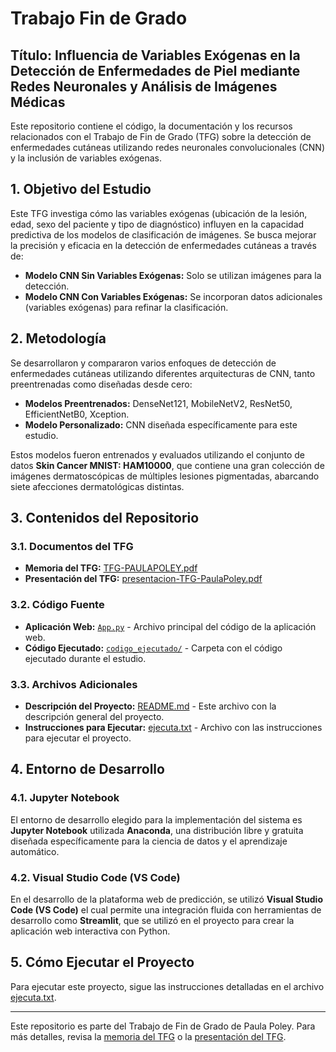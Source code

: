 # Trabajo Fin de Grado

## Título: Influencia de Variables Exógenas en la Detección de Enfermedades de Piel mediante Redes Neuronales y Análisis de Imágenes Médicas
Este repositorio contiene el código, la documentación y los recursos relacionados con el Trabajo de Fin de Grado (TFG) sobre la detección de enfermedades cutáneas utilizando redes neuronales convolucionales (CNN) y la inclusión de variables exógenas.

## 1. Objetivo del Estudio
Este TFG investiga cómo las variables exógenas (ubicación de la lesión, edad, sexo del paciente y tipo de diagnóstico) influyen en la capacidad predictiva de los modelos de clasificación de imágenes. Se busca mejorar la precisión y eficacia en la detección de enfermedades cutáneas a través de:

- **Modelo CNN Sin Variables Exógenas:** Solo se utilizan imágenes para la detección.
- **Modelo CNN Con Variables Exógenas:** Se incorporan datos adicionales (variables exógenas) para refinar la clasificación.


## 2. Metodología
Se desarrollaron y compararon varios enfoques de detección de enfermedades cutáneas utilizando diferentes arquitecturas de CNN, tanto preentrenadas como diseñadas desde cero:

- **Modelos Preentrenados:** DenseNet121, MobileNetV2, ResNet50, EfficientNetB0, Xception.
- **Modelo Personalizado:** CNN diseñada específicamente para este estudio.

Estos modelos fueron entrenados y evaluados utilizando el conjunto de datos **Skin Cancer MNIST: HAM10000**, que contiene una gran colección de imágenes dermatoscópicas de múltiples lesiones pigmentadas, abarcando siete afecciones dermatológicas distintas.

## 3. Contenidos del Repositorio
### 3.1. Documentos del TFG
- **Memoria del TFG:** [TFG-PAULAPOLEY.pdf](docs/TFG-PAULAPOLEY.pdf)
- **Presentación del TFG:** [presentacion-TFG-PaulaPoley.pdf](docs/presentacion-TFG-PaulaPoley.pdf)

### 3.2. Código Fuente
- **Aplicación Web:** [`App.py`](src/App.py) - Archivo principal del código de la aplicación web.
- **Código Ejecutado:** [`codigo_ejecutado/`](src/codigo_ejecutado/) - Carpeta con el código ejecutado durante el estudio.

### 3.3. Archivos Adicionales
- **Descripción del Proyecto:** [README.md](README.md) - Este archivo con la descripción general del proyecto.
- **Instrucciones para Ejecutar:** [ejecuta.txt](ejecuta.txt) - Archivo con las instrucciones para ejecutar el proyecto.


## 4. Entorno de Desarrollo
### 4.1. Jupyter Notebook

El entorno de desarrollo elegido para la implementación del sistema es **Jupyter Notebook** utilizada  **Anaconda**, una distribución libre y gratuita diseñada específicamente para la ciencia de datos y el aprendizaje automático.

### 4.2. Visual Studio Code (VS Code)
En el desarrollo de la plataforma web de predicción, se utilizó **Visual Studio Code (VS Code)** el cual permite una integración fluida con herramientas de desarrollo como **Streamlit**, que se utilizó en el proyecto para crear la aplicación web interactiva con Python. 


## 5. Cómo Ejecutar el Proyecto

Para ejecutar este proyecto, sigue las instrucciones detalladas en el archivo [ejecuta.txt](ejecuta.txt).

---

Este repositorio es parte del Trabajo de Fin de Grado de Paula Poley. Para más detalles, revisa la [memoria del TFG](docs/TFG-PAULAPOLEY.pdf) o la [presentación del TFG](docs/presentacion-TFG-PaulaPoley.pdf).


